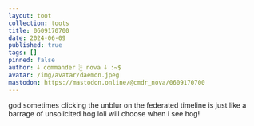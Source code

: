 ```yaml
---
layout: toot
collection: toots
title: 0609170700
date: 2024-06-09
published: true
tags: []
pinned: false
author: ⸸ commander ░ nova ⸸ :~$
avatar: /img/avatar/daemon.jpeg
mastodon: https://mastodon.online/@cmdr_nova/0609170700
---
```


god sometimes clicking the unblur on the federated timeline is just like a barrage of unsolicited hog loli will choose when i see hog!
